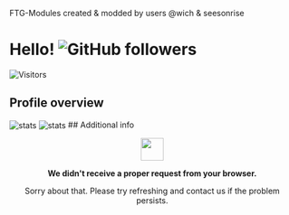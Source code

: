FTG-Modules 
created & modded by users @wich & seesonrise




# Hello! <img alt="GitHub followers" src="https://img.shields.io/github/followers/slam-med?style=social" /> 
![Visitors](https://visitor-badge.laobi.icu/badge?page_id=slam-med.slam-med)

## Profile overview

<img align="center" alt="stats" src="https://github-readme-stats.vercel.app/api?username=wich1&show_icons=true&hide_border=true&count_private=true&theme=dark&custom_title=wich1's Statistics">
<img align="center" alt="stats" src="https://github-readme-stats.vercel.app/api?username=seesonrise&show_icons=true&hide_border=true&count_private=true&theme=dark&custom_title=seesonrise's Statistics">
## Additional info

<p align="center">
	<img width="40" src="https://github.githubassets.com/images/spinners/octocat-spinner-64.gif">
<p align="center"><strong>We didn't receive a proper request from your browser.</strong></p>
<p align="center">Sorry about that. Please try refreshing and contact us if the problem persists.</p>
</p>
<p></p>
<p></p>
</p>
